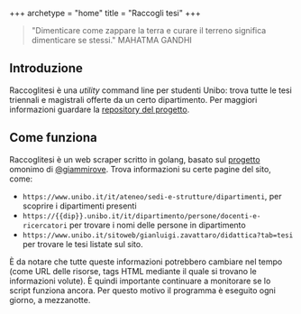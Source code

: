 +++
archetype = "home"
title = "Raccogli tesi"
+++

> "Dimenticare come zappare la terra e curare il terreno significa dimenticare
> se stessi."
> MAHATMA GANDHI

## Introduzione

Raccoglitesi è una _utility_ command line per studenti Unibo: trova tutte le
tesi triennali e magistrali offerte da un certo dipartimento.
Per maggiori informazioni guardare la [repository del
progetto](https://github.com/csunibo/raccoglitesi).

## Come funziona

Raccoglitesi è un web scraper scritto in golang, basato sul
[progetto](https://github.com/giammirove/raccoglitesi_unibo) omonimo di
[@giammirove](https://github.com/giammirove). Trova informazioni su certe pagine
del sito, come:

- `https://www.unibo.it/it/ateneo/sedi-e-strutture/dipartimenti`, per scoprire i
  dipartimenti presenti
- `https://{{dip}}.unibo.it/it/dipartimento/persone/docenti-e-ricercatori` per
  trovare i nomi delle persone in dipartimento
- `https://www.unibo.it/sitoweb/gianluigi.zavattaro/didattica?tab=tesi` per
  trovare le tesi listate sul sito.

È da notare che tutte queste informazioni potrebbero cambiare nel tempo (come
URL delle risorse, tags HTML mediante il quale si trovano le informazioni
volute). È quindi importante continuare a monitorare se lo script funziona
ancora. Per questo motivo il programma è eseguito ogni giorno, a mezzanotte.
